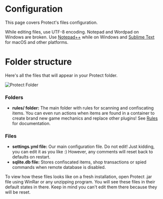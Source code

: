 # Configuration

This page covers Protect's files configuration. 

While editing files, use UTF-8 encoding. Notepad and Wordpad on Windows are broken. Use [Notepad++](https://notepad-plus-plus.org/downloads/) while on Windows and [Sublime Text](https://www.sublimetext.com/) for macOS and other platforms.

# Folder structure

Here's all the files that will appear in your Protect folder.

![Protect Folder](https://i.imgur.com/nmDE2tQ_d.webp?maxwidth=760&fidelity=grand)

### Folders

* **rules/ folder:** The main folder with rules for scanning and confiscating items. You can even run actions when items are found in a container to create brand new game mechanics and replace other plugins! See [Rules](rules) for documentation.

### Files

* **settings.yml file:** Our main configuration file. Do not edit! Just kidding, you can edit it as you like :) However, any comments will reset back to defaults on restart.
* **sqlite.db file:** Stores confiscated items, shop transactions or spied commands when remote database is disabled.

To view how these files looks like on a fresh installation, open Protect .jar file using WinRar or any unzipping program. You will see these files in their default states in there. Keep in mind you can't edit them there because they will be reset.